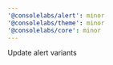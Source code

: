 ```yaml
---
'@consolelabs/alert': minor
'@consolelabs/theme': minor
'@consolelabs/core': minor
---
```


Update alert variants
